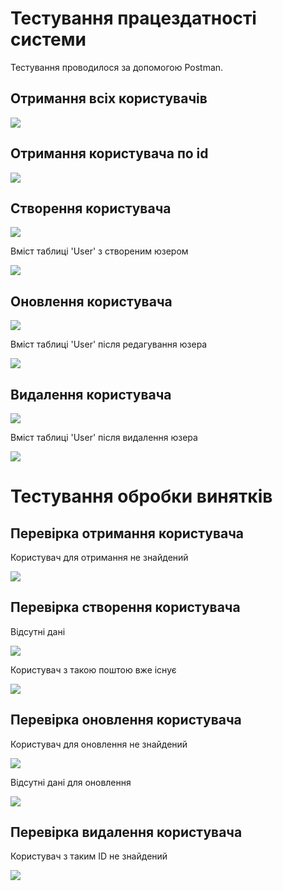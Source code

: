 ﻿# Тестування працездатності системи

Тестування проводилося за допомогою Postman.

## Отримання всіх користувачів
<img src="./pics/getAllUsers.png">

## Отримання користувача по id
<img src="./pics/getUserById.png">

## Створення користувача
<img src="./pics/createUser.png">

Вміст таблиці 'User' з створеним юзером

<img src="./pics/createUserdb.png">

## Оновлення користувача
<img src="./pics/updateUser.png">

Вміст таблиці 'User' після редагування юзера

<img src="./pics/updateUserdb.png">

## Видалення користувача
<img src="./pics/deleteUser.png">

Вміст таблиці 'User' після видалення юзера

<img src="./pics/deleteUserdb.png">

# Тестування обробки винятків

## Перевірка отримання користувача

Користувач для отримання не знайдений

<img src="./pics/getUserNotFound.png">

## Перевірка створення користувача

Відсутні дані

<img src="./pics/createUserNoData.png">

Користувач з такою поштою вже існує

<img src="./pics/createUserEmailExists.png">

## Перевірка оновлення користувача

Користувач для оновлення не знайдений

<img src="./pics/updateUserNotFound.png">

Відсутні дані для оновлення

<img src="./pics/updateUserNoData.png">

## Перевірка видалення користувача

Користувач з таким ID не знайдений

<img src="./pics/deleteUserNotFound.png">

